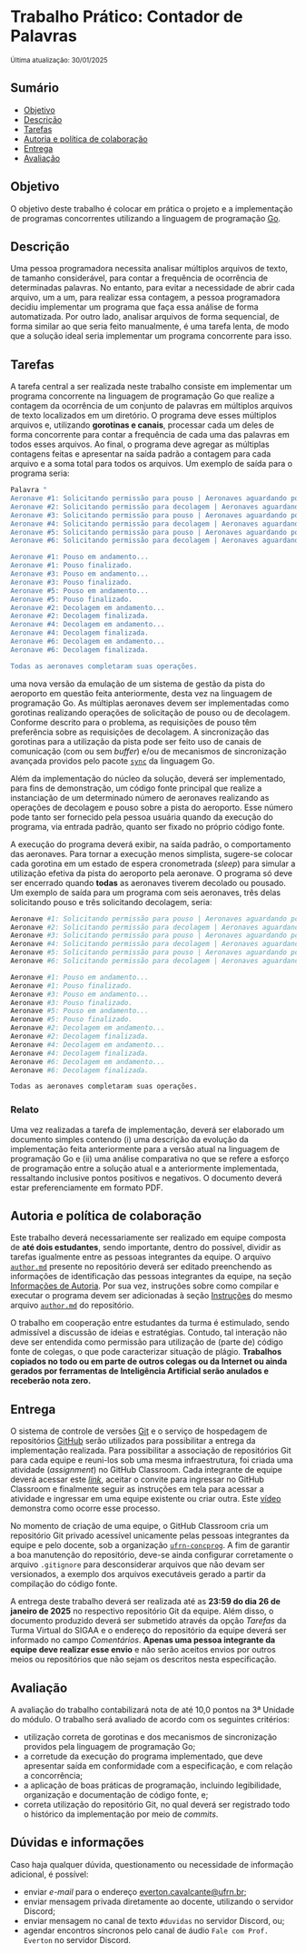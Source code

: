 # Trabalho Prático: Contador de Palavras

<sub>Última atualização: 30/01/2025</sub>

## Sumário

- [Objetivo](#objetivo)
- [Descrição](#descrição)
- [Tarefas](#tarefas)
- [Autoria e política de colaboração](#autoria-e-política-de-colaboração)
- [Entrega](#entrega)
- [Avaliação](#avaliação)

## Objetivo

O objetivo deste trabalho é colocar em prática o projeto e a implementação de programas concorrentes utilizando a linguagem de programação [Go](https://go.dev).

## Descrição

Uma pessoa programadora necessita analisar múltiplos arquivos de texto, de tamanho considerável, para contar a frequência de ocorrência de determinadas palavras. No entanto, para evitar a necessidade de abrir cada arquivo, um a um, para realizar essa contagem, a pessoa programadora decidiu implementar um programa que faça essa análise de forma automatizada. Por outro lado, analisar arquivos de forma sequencial, de forma similar ao que seria feito manualmente, é uma tarefa lenta, de modo que a solução ideal seria implementar um programa concorrente para isso.

## Tarefas

A tarefa central a ser realizada neste trabalho consiste em implementar um programa concorrente na linguagem de programação Go que realize a contagem da ocorrência de um conjunto de palavras em múltiplos arquivos de texto localizados em um diretório. O programa deve esses múltiplos arquivos e, utilizando **gorotinas e canais**, processar cada um deles de forma concorrente para contar a frequência de cada uma das palavras em todos esses arquivos. Ao final, o programa deve agregar as múltiplas contagens feitas e apresentar na saída padrão a contagem para cada arquivo e a soma total para todos os arquivos. Um exemplo de saída para o programa seria:

```bash
Palavra "
Aeronave #1: Solicitando permissão para pouso | Aeronaves aguardando pouso: 1
Aeronave #2: Solicitando permissão para decolagem | Aeronaves aguardando decolagem: 1
Aeronave #3: Solicitando permissão para pouso | Aeronaves aguardando pouso: 2
Aeronave #4: Solicitando permissão para decolagem | Aeronaves aguardando decolagem: 2
Aeronave #5: Solicitando permissão para pouso | Aeronaves aguardando pouso: 3
Aeronave #6: Solicitando permissão para decolagem | Aeronaves aguardando decolagem: 3

Aeronave #1: Pouso em andamento...
Aeronave #1: Pouso finalizado.
Aeronave #3: Pouso em andamento...
Aeronave #3: Pouso finalizado.
Aeronave #5: Pouso em andamento...
Aeronave #5: Pouso finalizado.
Aeronave #2: Decolagem em andamento...
Aeronave #2: Decolagem finalizada.
Aeronave #4: Decolagem em andamento...
Aeronave #4: Decolagem finalizada.
Aeronave #6: Decolagem em andamento...
Aeronave #6: Decolagem finalizada.

Todas as aeronaves completaram suas operações.
```

uma nova versão da emulação de um sistema de gestão da pista do aeroporto em questão feita anteriormente, desta vez na linguagem de programação Go. As múltiplas aeronaves devem ser implementadas como gorotinas realizando operações de solicitação de pouso ou de decolagem. Conforme descrito para o problema, as requisições de pouso têm preferência sobre as requisições de decolagem. A sincronização das gorotinas para a utilização da pista pode ser feito uso de canais de comunicação (com ou sem *buffer*) e/ou de mecanismos de sincronização avançada providos pelo pacote [`sync`](https://pkg.go.dev/sync) da linguagem Go.

Além da implementação do núcleo da solução, deverá ser implementado, para fins de demonstração, um código fonte principal que realize a instanciação de um determinado número de aeronaves realizando as operações de decolagem e pouso sobre a pista do aeroporto. Esse número pode tanto ser fornecido pela pessoa usuária quando da execução do programa, via entrada padrão, quanto ser fixado no próprio código fonte.

A execução do programa deverá exibir, na saída padrão, o comportamento das aeronaves. Para tornar a execução menos simplista, sugere-se colocar cada gorotina em um estado de espera cronometrada (*sleep*) para simular a utilização efetiva da pista do aeroporto pela aeronave. O programa só deve ser encerrado quando **todas** as aeronaves tiverem decolado ou pousado. Um exemplo de saída para um programa com seis aeronaves, três delas solicitando pouso e três solicitando decolagem, seria:

```bash
Aeronave #1: Solicitando permissão para pouso | Aeronaves aguardando pouso: 1
Aeronave #2: Solicitando permissão para decolagem | Aeronaves aguardando decolagem: 1
Aeronave #3: Solicitando permissão para pouso | Aeronaves aguardando pouso: 2
Aeronave #4: Solicitando permissão para decolagem | Aeronaves aguardando decolagem: 2
Aeronave #5: Solicitando permissão para pouso | Aeronaves aguardando pouso: 3
Aeronave #6: Solicitando permissão para decolagem | Aeronaves aguardando decolagem: 3

Aeronave #1: Pouso em andamento...
Aeronave #1: Pouso finalizado.
Aeronave #3: Pouso em andamento...
Aeronave #3: Pouso finalizado.
Aeronave #5: Pouso em andamento...
Aeronave #5: Pouso finalizado.
Aeronave #2: Decolagem em andamento...
Aeronave #2: Decolagem finalizada.
Aeronave #4: Decolagem em andamento...
Aeronave #4: Decolagem finalizada.
Aeronave #6: Decolagem em andamento...
Aeronave #6: Decolagem finalizada.

Todas as aeronaves completaram suas operações.
```

### Relato

Uma vez realizadas a tarefa de implementação, deverá ser elaborado um documento simples contendo (i) uma descrição da evolução da implementação feita anteriormente para a versão atual na linguagem de programação Go e (ii) uma análise comparativa no que se refere a esforço de programação entre a solução atual e a anteriormente implementada, ressaltando inclusive pontos positivos e negativos. O documento deverá estar preferenciamente em formato PDF.

## Autoria e política de colaboração

Este trabalho deverá necessariamente ser realizado em equipe composta de **até dois estudantes**, sendo importante, dentro do possível, dividir as tarefas igualmente entre as pessoas integrantes da equipe. O arquivo [`author.md`](https://github.com/ufrn-concprog/arms-golang/tree/master/author.md) presente no repositório deverá ser editado preenchendo as informações de identificação das pessoas integrantes da equipe, na seção [Informações de Autoria](https://github.com/ufrn-concprog/arms-golang/tree/master/author.md#identificação-de-autoria). Por sua vez, instruções sobre como compilar e executar o programa devem ser adicionadas à seção [Instruções](https://github.com/ufrn-concprog/arms-golang/tree/master/author.md#instrucoes) do mesmo arquivo [`author.md`](https://github.com/ufrn-concprog/arms-golang/tree/master/author.md) do repositório.

O trabalho em cooperação entre estudantes da turma é estimulado, sendo admissível a discussão de ideias e estratégias. Contudo, tal interação não deve ser entendida como permissão para utilização de (parte de) código fonte de colegas, o que pode caracterizar situação de plágio. **Trabalhos copiados no todo ou em parte de outros colegas ou da Internet ou ainda gerados por ferramentas de Inteligência Artificial serão anulados e receberão nota zero.**

## Entrega

O sistema de controle de versões [Git](https://git-scm.com) e o serviço de hospedagem de repositórios [GitHub](https://github.com) serão utilizados para possibilitar a entrega da implementação realizada. Para possibilitar a associação de repositórios Git para cada equipe e reuni-los sob uma mesma infraestrutura, foi criada uma atividade (*assignment*) no GitHub Classroom. Cada integrante de equipe deverá acessar este [*link*](https://classroom.github.com/a/IY8_AGpL), aceitar o convite para ingressar no GitHub Classroom e finalmente seguir as instruções em tela para acessar a atividade e ingressar em uma equipe existente ou criar outra. Este [vídeo](https://youtu.be/ObaFRGp_Eko) demonstra como ocorre esse processo.

No momento de criação de uma equipe, o GitHub Classroom cria um repositório Git privado acessível unicamente pelas pessoas integrantes da equipe e pelo docente, sob a organização [`ufrn-concprog`](https://github.com/ufrn-concprog). A fim de garantir a boa manutenção do repositório, deve-se ainda configurar corretamente o arquivo `.gitignore` para desconsiderar arquivos que não devam ser versionados, a exemplo dos arquivos executáveis gerado a partir da compilação do código fonte.

A entrega deste trabalho deverá ser realizada até as **23:59 do dia 26 de janeiro de 2025** no respectivo repositório Git da equipe. Além disso, o documento produzido deverá ser submetido através da opção *Tarefas* da Turma Virtual do SIGAA e o endereço do repositório da equipe deverá ser informado no campo *Comentários*. **Apenas uma pessoa integrante da equipe deve realizar esse envio** e não serão aceitos envios por outros meios ou repositórios que não sejam os descritos nesta especificação.

## Avaliação

A avaliação do trabalho contabilizará nota de até 10,0 pontos na 3ª Unidade do módulo. O trabalho será avaliado de acordo com os seguintes critérios:

- utilização correta de gorotinas e dos mecanismos de sincronização providos pela linguagem de programação Go;
- a corretude da execução do programa implementado, que deve apresentar saída em conformidade com a especificação, e com relação a concorrência;
- a aplicação de boas práticas de programação, incluindo legibilidade, organização e documentação de código fonte, e;
- correta utilização do repositório Git, no qual deverá ser registrado todo o histórico da implementação por meio de *commits*.

## Dúvidas e informações

Caso haja qualquer dúvida, questionamento ou necessidade de informação adicional, é possível:

- enviar *e-mail* para o endereço <everton.cavalcante@ufrn.br>;
- enviar mensagem privada diretamente ao docente, utilizando o servidor Discord;
- enviar mensagem no canal de texto `#duvidas` no servidor Discord, ou;
- agendar encontros síncronos pelo canal de áudio `Fale com Prof. Everton` no servidor Discord.
